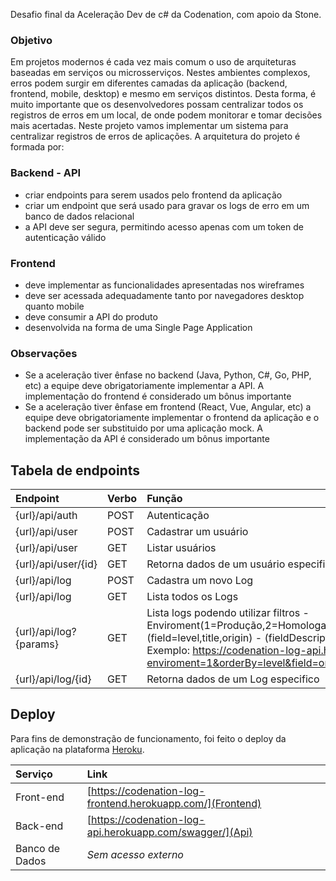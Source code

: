 Desafio final da Aceleração Dev de c# da Codenation, com apoio da Stone.

### Objetivo

Em projetos modernos é cada vez mais comum o uso de arquiteturas baseadas em serviços ou microsserviços. Nestes ambientes complexos, erros podem surgir em diferentes camadas da aplicação (backend, frontend, mobile, desktop) e mesmo em serviços distintos. Desta forma, é muito importante que os desenvolvedores possam centralizar todos os registros de erros em um local, de onde podem monitorar e tomar decisões mais acertadas. Neste projeto vamos implementar um sistema para centralizar registros de erros de aplicações.
A arquitetura do projeto é formada por:

### Backend - API

- criar endpoints para serem usados pelo frontend da aplicação
- criar um endpoint que será usado para gravar os logs de erro em um banco de dados relacional
- a API deve ser segura, permitindo acesso apenas com um token de autenticação válido

### Frontend

- deve implementar as funcionalidades apresentadas nos wireframes
- deve ser acessada adequadamente tanto por navegadores desktop quanto mobile
- deve consumir a API do produto
- desenvolvida na forma de uma Single Page Application

### Observações

- Se a aceleração tiver ênfase no backend (Java, Python, C#, Go, PHP, etc) a equipe deve obrigatoriamente implementar a API. A implementação do frontend é considerado um bônus importante
- Se a aceleração tiver ênfase em frontend (React, Vue, Angular, etc) a equipe deve obrigatoriamente implementar o frontend da aplicação e o backend pode ser substituido por uma aplicação mock. A implementação da API é considerado um bônus importante

## Tabela de endpoints

| Endpoint               | Verbo | Função                                           |
| :--- | :--- | :--- |
| {url}/api/auth         | POST  | Autenticação                                     |
| {url}/api/user         | POST  | Cadastrar um usuário                             |
| {url}/api/user         | GET   | Listar usuários                                  |
| {url}/api/user/{id}    | GET   | Retorna dados de um usuário especifico           |
| {url}/api/log          | POST  | Cadastra um novo Log                             |
| {url}/api/log          | GET   | Lista todos os Logs                              |
| {url}/api/log?{params} | GET   | Lista logs podendo utilizar filtros - Enviroment(1=Produção,2=Homologação,3=Dev) - (Orderby=level)-(field=level,title,origin) - (fieldDescription=text)<br>Exemplo: https://codenation-log-api.herokuapp.com/api/log?enviroment=1&orderBy=level&field=origin&fieldDescription=192.168.1 |
| {url}/api/log/{id}     | GET   | Retorna dados de um Log especifico               |


## Deploy

Para fins de demonstração de funcionamento, foi feito o deploy da aplicação na plataforma [Heroku](https://www.heroku.com/).

| Serviço | Link |
| :--- | :--- |
| Front-end | [https://codenation-log-frontend.herokuapp.com/](Frontend)|
| Back-end | [https://codenation-log-api.herokuapp.com/swagger/](Api) |
| Banco de Dados | *Sem acesso externo* |
